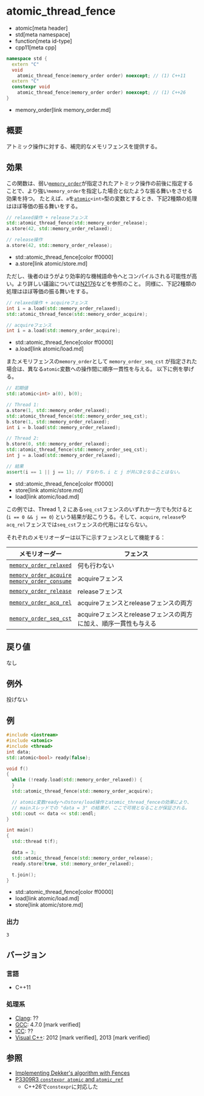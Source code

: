 # atomic_thread_fence
* atomic[meta header]
* std[meta namespace]
* function[meta id-type]
* cpp11[meta cpp]

```cpp
namespace std {
  extern "C"
  void
    atomic_thread_fence(memory_order order) noexcept; // (1) C++11
  extern "C"
  constexpr void
    atomic_thread_fence(memory_order order) noexcept; // (1) C++26
}
```
* memory_order[link memory_order.md]

## 概要
アトミック操作に対する、補完的なメモリフェンスを提供する。


## 効果
この関数は、弱い[`memory_order`](memory_order.md)が指定されたアトミック操作の前後に指定することで、より強い`memory_order`を指定した場合と似たような振る舞いをさせる効果を持つ。
たとえば、`a`を[`atomic`](atomic.md)`<int>`型の変数とするとき、下記2種類の処理はほぼ等価の振る舞いをする。

```cpp
// relaxed操作 + releaseフェンス
std::atomic_thread_fence(std::memory_order_release);
a.store(42, std::memory_order_relaxed);

// release操作
a.store(42, std::memory_order_release);
```
* std::atomic_thread_fence[color ff0000]
* a.store[link atomic/store.md]

ただし、後者のほうがより効率的な機械語命令へとコンパイルされる可能性が高い。より詳しい議論については[N2176](http://www.open-std.org/jtc1/sc22/wg21/docs/papers/2007/n2176.html#integrated)などを参照のこと。
同様に、下記2種類の処理はほぼ等価の振る舞いをする。

```cpp
// relaxed操作 + acquireフェンス
int i = a.load(std::memory_order_relaxed);
std::atomic_thread_fence(std::memory_order_acquire);

// acquireフェンス
int i = a.load(std::memory_order_acquire);
```
* std::atomic_thread_fence[color ff0000]
* a.load[link atomic/load.md]

またメモリフェンスの`memory_order`として `memory_order_seq_cst` が指定された場合は、異なる`atomic`変数への操作間に順序一貫性を与える。
以下に例を挙げる。

```cpp
// 初期値
std::atomic<int> a(0), b(0);

// Thread 1:
a.store(1, std::memory_order_relaxed);
std::atomic_thread_fence(std::memory_order_seq_cst);
b.store(1, std::memory_order_relaxed);
int i = b.load(std::memory_order_relaxed);

// Thread 2:
b.store(0, std::memory_order_relaxed);
std::atomic_thread_fence(std::memory_order_seq_cst);
int j = a.load(std::memory_order_relaxed);

// 結果
assert(i == 1 || j == 1); // すなわち、i と j が共に0となることはない。
```
* std::atomic_thread_fence[color ff0000]
* store[link atomic/store.md]
* load[link atomic/load.md]

この例では、Thread 1, 2 にある`seq_cst`フェンスのいずれか一方でも欠けると (`i == 0 && j == 0`) という結果が起こりうる。そして、`acquire`, `release`や`acq_rel`フェンスでは`seq_cst`フェンスの代用にはならない。

それぞれのメモリオーダーは以下に示すフェンスとして機能する：

| メモリオーダー | フェンス |
|---------------------------------------------|------------------------------------------------------------------|
| [`memory_order_relaxed`](memory_order.md) | 何も行わない |
| [`memory_order_acquire`](memory_order.md)<br/>[`memory_order_consume`](/reference/atomic/memory_order.md) | acquireフェンス |
| [`memory_order_release`](memory_order.md) | releaseフェンス |
| [`memory_order_acq_rel`](memory_order.md) | acquireフェンスとreleaseフェンスの両方 |
| [`memory_order_seq_cst`](memory_order.md) | acquireフェンスとreleaseフェンスの両方に加え、順序一貫性も与える |


## 戻り値
なし


## 例外
投げない


## 例
```cpp example
#include <iostream>
#include <atomic>
#include <thread>
int data;
std::atomic<bool> ready(false);

void f()
{
  while (!ready.load(std::memory_order_relaxed)) {
  }
  std::atomic_thread_fence(std::memory_order_acquire);

  // atomic変数readyへのstore/load操作とatomic_thread_fenceの効果により、
  // mainスレッドでの "data = 3" の結果が、ここで可視となることが保証される。
  std::cout << data << std::endl;
}

int main()
{
  std::thread t(f);

  data = 3;
  std::atomic_thread_fence(std::memory_order_release);
  ready.store(true, std::memory_order_relaxed);

  t.join();
}
```
* std::atomic_thread_fence[color ff0000]
* load[link atomic/load.md]
* store[link atomic/store.md]

### 出力
```
3
```

## バージョン
### 言語
- C++11

### 処理系
- [Clang](/implementation.md#clang): ??
- [GCC](/implementation.md#gcc): 4.7.0 [mark verified]
- [ICC](/implementation.md#icc): ??
- [Visual C++](/implementation.md#visual_cpp): 2012 [mark verified], 2013 [mark verified]


## 参照
- [Implementing Dekker's algorithm with Fences](https://www.justsoftwaresolutions.co.uk/threading/implementing_dekkers_algorithm_with_fences.html)
- [P3309R3 `constexpr atomic` and `atomic_ref`](https://open-std.org/jtc1/sc22/wg21/docs/papers/2024/p3309r3.html)
    - C++26で`constexpr`に対応した
